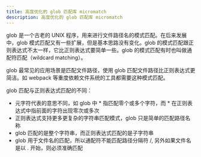```yaml
---
title: 高度优化的 glob 匹配库 micromatch
description: 高度优化的 glob 匹配库 micromatch
---
```


glob 是一个古老的 UNIX 程序，用来进行文件路径名的模式匹配。在后来发展中，glob 模式匹配又有一些扩展，但是基本思路没有变化。glob 的模式匹配跟正则表达式不太一样，它比正则表达式要简单一些。glob 的模式匹配有时也叫做通配符匹配（wildcard matching）。

glob 最常见的应用场景是匹配文件路径，使用 glob 匹配文件路径比正则表达式更简洁。如 webpack 等重度依赖文件系统的工具都需要这种模式匹配。

glob 匹配与正则表达式匹配的不同：

- 元字符代表的意思不同，如 glob 中 * 指匹配零个或多个字符，而 * 在正则表达式中指前面的字符出现零次或多次
- 正则表达式支持更多更复杂的字符串匹配模式，glob 只是简单的匹配路径名称
- glob 匹配的是整个字符串，而正则表达式匹配的是子字符串
- glob 用于文件名的匹配，所以通配符不能匹配路径分隔符 /,  另外如果文件名是以 . 开始，则必须准确匹配